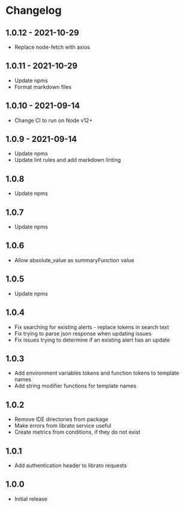 # Changelog

## 1.0.12 - 2021-10-29

- Replace node-fetch with axios

## 1.0.11 - 2021-10-29

- Update npms
- Format markdown files

## 1.0.10 - 2021-09-14

- Change CI to run on Node v12+

## 1.0.9 - 2021-09-14

- Update npms
- Update lint rules and add markdown linting

## 1.0.8

- Update npms

## 1.0.7

- Update npms

## 1.0.6

- Allow absolute_value as summaryFunction value

## 1.0.5

- Update npms

## 1.0.4

- Fix searching for existing alerts - replace tokens in search text
- Fix trying to parse json response when updating issues
- Fix issues trying to determine if an existing alert has an update

## 1.0.3

- Add environment variables tokens and function tokens to template names
- Add string modifier functions for template names

## 1.0.2

- Remove IDE directories from package
- Make errors from librato service useful
- Create metrics from conditions, if they do not exist

## 1.0.1

- Add authentication header to librato requests

## 1.0.0

- Initial release
